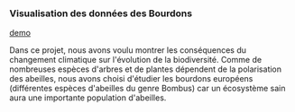 ### Visualisation des données des Bourdons

[demo](https://shajjad-h.github.io/#/)

Dans ce projet, nous avons voulu montrer les conséquences du changement climatique sur l'évolution de la biodiversité. Comme de nombreuses espèces d'arbres et de plantes dépendent de la polarisation des abeilles, nous avons choisi d'étudier les bourdons européens (différentes espèces d'abeilles du genre Bombus) car un écosystème sain aura une importante population d'abeilles.
